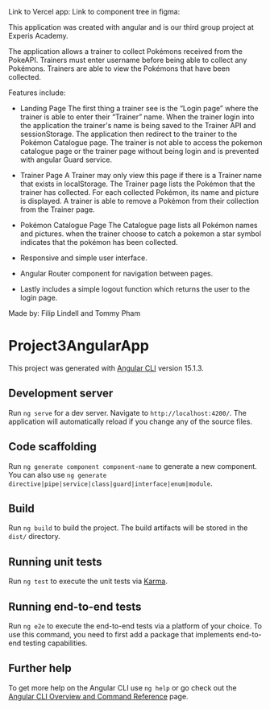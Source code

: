 Link to Vercel app: 
Link to component tree in figma: 

This application was created with angular and is our third group project at Experis Academy.

The application allows a trainer to collect Pokémons received from the PokeAPI. Trainers must enter username before being able to collect any Pokémons. Trainers are able to view the Pokémons that have been collected. 

Features include:

- Landing Page
The first thing a trainer see is the “Login page” where the trainer is able to enter their “Trainer” name. When the trainer login into the application the trainer's name is being saved to the Trainer API and sessionStorage. The application then redirect to the trainer to the Pokémon Catalogue page. The trainer is not able to access the pokemon catalogue page or the trainer page without being login and is prevented with angular Guard service.

- Trainer Page
A Trainer may only view this page if there is a Trainer name that exists in localStorage. 
The Trainer page lists the Pokémon that the trainer has collected. For each collected Pokémon, 
its name and picture is displayed. A trainer is able to remove a Pokémon from their collection from the Trainer page.

- Pokémon Catalogue Page 
The Catalogue page lists all Pokémon names and pictures. when the trainer choose to catch a pokemon a star symbol indicates that the pokémon has been collected. 

- Responsive and simple user interface.

- Angular Router component for navigation between pages.

- Lastly includes a simple logout function which returns the user to the login page.

Made by: Filip Lindell and Tommy Pham

# Project3AngularApp

This project was generated with [Angular CLI](https://github.com/angular/angular-cli) version 15.1.3.

## Development server

Run `ng serve` for a dev server. Navigate to `http://localhost:4200/`. The application will automatically reload if you change any of the source files.

## Code scaffolding

Run `ng generate component component-name` to generate a new component. You can also use `ng generate directive|pipe|service|class|guard|interface|enum|module`.

## Build

Run `ng build` to build the project. The build artifacts will be stored in the `dist/` directory.

## Running unit tests

Run `ng test` to execute the unit tests via [Karma](https://karma-runner.github.io).

## Running end-to-end tests

Run `ng e2e` to execute the end-to-end tests via a platform of your choice. To use this command, you need to first add a package that implements end-to-end testing capabilities.

## Further help

To get more help on the Angular CLI use `ng help` or go check out the [Angular CLI Overview and Command Reference](https://angular.io/cli) page.
